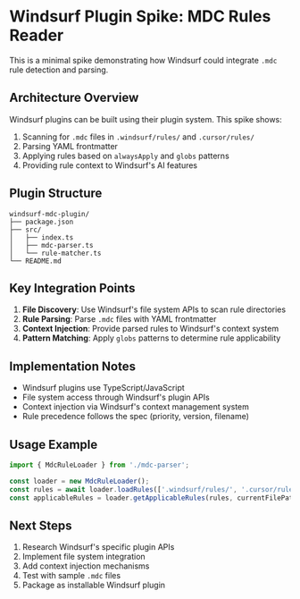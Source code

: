 # Windsurf Plugin Spike: MDC Rules Reader

This is a minimal spike demonstrating how Windsurf could integrate `.mdc` rule detection and parsing.

## Architecture Overview

Windsurf plugins can be built using their plugin system. This spike shows:
1. Scanning for `.mdc` files in `.windsurf/rules/` and `.cursor/rules/`
2. Parsing YAML frontmatter
3. Applying rules based on `alwaysApply` and `globs` patterns
4. Providing rule context to Windsurf's AI features

## Plugin Structure

```
windsurf-mdc-plugin/
├── package.json
├── src/
│   ├── index.ts
│   ├── mdc-parser.ts
│   └── rule-matcher.ts
└── README.md
```

## Key Integration Points

1. **File Discovery**: Use Windsurf's file system APIs to scan rule directories
2. **Rule Parsing**: Parse `.mdc` files with YAML frontmatter
3. **Context Injection**: Provide parsed rules to Windsurf's context system
4. **Pattern Matching**: Apply `globs` patterns to determine rule applicability

## Implementation Notes

- Windsurf plugins use TypeScript/JavaScript
- File system access through Windsurf's plugin APIs
- Context injection via Windsurf's context management system
- Rule precedence follows the spec (priority, version, filename)

## Usage Example

```typescript
import { MdcRuleLoader } from './mdc-parser';

const loader = new MdcRuleLoader();
const rules = await loader.loadRules(['.windsurf/rules/', '.cursor/rules/']);
const applicableRules = loader.getApplicableRules(rules, currentFilePath);
```

## Next Steps

1. Research Windsurf's specific plugin APIs
2. Implement file system integration
3. Add context injection mechanisms
4. Test with sample `.mdc` files
5. Package as installable Windsurf plugin
